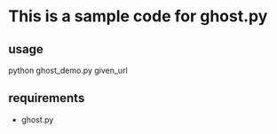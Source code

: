 This is a sample code for ghost.py
=====================

usage
---------------------
python ghost_demo.py given_url


requirements
---------------------
 - ghost.py
